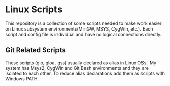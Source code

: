 # Linux Scripts 

This repository is a collection of some scripts needed to make work easier on Linux subsystem environments(MinGW, MSYS, CygWin, etc.).
Each script and config file is individual and have no logical connections directly.

## Git Related Scripts

These scripts (glo, gloa, gss) usually declared as alias in Linux OSs'. My system has Msys2, CygWin and Git Bash environments and they are
isolated to each other. To reduce alias declarations add them as scripts with Windows PATH. 
